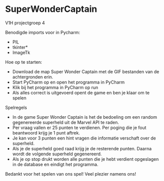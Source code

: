 # SuperWonderCaptain
V1H projectgroep 4

Benodigde imports voor in Pycharm:
- PIL
- tkinter*
- ImageTk

Hoe op te starten:
- Download de map Super Wonder Captain met de GIF bestanden van de achtergronden erin.
- Start PyCharm op en open het programma in PyCharm
- Klik bij het programma in PyCharm op run
- Als alles correct is uitgevoerd opent de game en ben je klaar om te spelen

Spelregels
- In de game Super Wonder Captain is het de bedoeling om een random gegenereerde superheld uit de Marvel API te raden.
- Per vraag vallen er 25 punten te verdienen. Per poging die je fout beantwoord krijg je 1 punt aftrek.
- Je kan voor 3 punten een hint vragen die informatie verschaft over de superheld.
- Als je de superheld goed raad krijg je de resterende punten. Daarna wordt de volgende superheld gegenereerd.
- Als je op stop drukt worden alle punten die je hebt verdient opgeslagen in de database en eindigt het programma.

Bedankt voor het spelen van ons spel!
Veel plezier namens ons!
